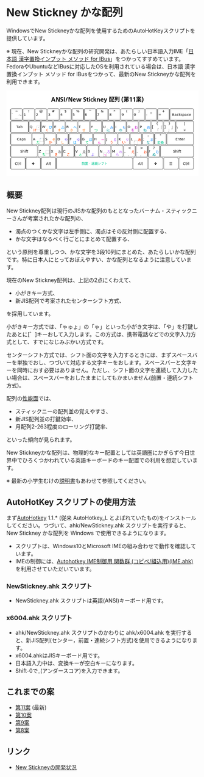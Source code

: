 # New Stickney かな配列

WindowsでNew Stickneyかな配列を使用するためのAutoHotKeyスクリプトを提供しています。

※ 現在、New Stickneyかな配列の研究開発は、あたらしい日本語入力IME「[日本語 漢字置換インプット メソッド for IBus](https://github.com/esrille/ibus-replace-with-kanji)」をつかってすすめています。FedoraやUbuntuなどIBusに対応したOSを利用されている場合は、日本語 漢字置換インプット メソッド for IBusをつかって、最新のNew Stickneyかな配列を利用できます。

![New Stickney かな配列 第11案](docs/new-stickney.png)

## 概要

New Stickney配列は現行のJISかな配列のもととなったバーナム・スティックニーさんが考案されたかな配列の、

* 濁点のつくかな文字は左手側に、濁点はその反対側に配置する、
* かな文字はなるべく行ごとにまとめて配置する、

という原則を尊重しつつ、かな文字を3段10列にまとめた、あたらしいかな配列です。特に日本人にとっておぼえやすい、かな配列となるように注意しています。

現在のNew Stickney配列は、上記の2点にくわえて、

* 小がきキー方式、
* 新JIS配列で考案されたセンターシフト方式、

を採用しています。

小がきキー方式では、「ゃゅょ」の「ゃ」といった小がき文字は、「や」を打鍵したあとに[゛]キーおして入力します。この方式は、携帯電話などでの文字入力方式として、すでになじみぶかい方式です。

センターシフト方式では、シフト面の文字を入力するときには、まずスペースバーを単独でおし、つづいて対応する文字キーをおします。スペースバーと文字キーを同時におす必要はありません。ただし、シフト面の文字を連続して入力したい場合は、スペースバーをおしたままにしてもかまいません(前置・連続シフト方式)。

配列の[性能面](https://esrille.github.io/keyboard-layout-comparison/)では、

* スティックニーの配列並の覚えやすさ、
* 新JIS配列並の打鍵効率、
* 月配列2-263程度のローリング打鍵率、

といった傾向が見られます。

New Stickneyかな配列は、物理的なキー配置としては英語圏にかぎらず今日世界中でひろくつかわれている英語キーボードのキー配置での利用を想定しています。

※ 最新の小学生むけの[説明書](https://esrille.github.io/ibus-replace-with-kanji/layouts.html)もあわせて参照してください。

## AutoHotKey スクリプトの使用方法

まず[AutoHotkey](http://ahkscript.org/) 1.1.* (従来 AutoHotkey_L とよばれていたもの)をインストールしてください。つづいて、ahk/NewStickney.ahk スクリプトを実行すると、New Stickney かな配列を Windows で使用できるようになります。

* スクリプトは、Windows10とMicrosoft IMEの組み合わせで動作を確認しています。
* IMEの制御には、[Autohotkey IME制御用 関数群 (コピペ/組込用)(IME.ahk)](http://www6.atwiki.jp/eamat/)を利用させていただいています。

### NewStickney.ahk スクリプト

* NewStickney.ahk スクリプトは英語(ANSI)キーボード用です。

### x6004.ahk スクリプト

* ahk/NewStickney.ahk スクリプトのかわりに ahk/x6004.ahk を実行すると、新JIS配列(センター，前置・連続シフト方式)を使用できるようになります。
* x6004.ahkはJISキーボード用です。
* 日本語入力中は、変換キーが空白キーになります。
* Shift-0で_(アンダースコア)を入力できます。

## これまでの案

* [第11案](https://esrille.github.io/new-stickney/new-stickney11.html) (最新)
* [第10案](https://esrille.github.io/new-stickney/new-stickney10.html)
* [第9案](https://esrille.github.io/new-stickney/new-stickney9.html)
* [第8案](https://esrille.github.io/new-stickney/new-stickney8.html)

## リンク

* [New Stickneyの開発状況](https://twitter.com/hashtag/newstickney?f=tweets&vertical=default&src=hash)

